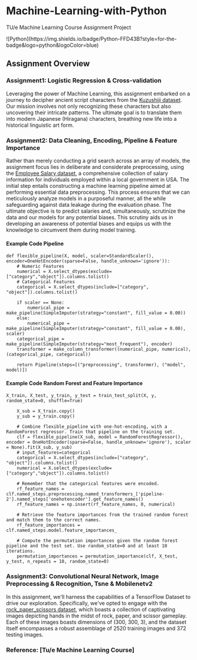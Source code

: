 # Machine-Learning-with-Python
TU/e Machine Learning Course Assignment Project

<p>![Python](https://img.shields.io/badge/Python-FFD43B?style=for-the-badge&logo=python&logoColor=blue)</p>
  

## Assignment Overview
### Assignment1: Logistic Regression & Cross-validation
Leveraging the power of Machine Learning, this assignment embarked on a journey to decipher ancient script characters from the [Kuzushiji dataset](https://www.openml.org/d/41982). Our mission involves not only recognizing these characters but also uncovering their intricate patterns. The ultimate goal is to translate them into modern Japanese (Hiragana) characters, breathing new life into a historical linguistic art form.


### Assignment2: Data Cleaning, Encoding, Pipeline & Feature Importance
Rather than merely conducting a grid search across an array of models, the assignment focus lies in deliberate and considerate preprocessing, using the [Employee Salary dataset](https://www.openml.org/d/42125), a comprehensive collection of salary information for individuals employed within a local government in USA. The initial step entails constructing a machine learning pipeline aimed at performing essential data preprocessing. This process ensures that we can meticulously analyze models in a purposeful manner, all the while safeguarding against data leakage during the evaluation phase. The ultimate objective is to predict salaries and, simultaneously, scrutinize the data and our models for any potential biases. This scrutiny aids us in developing an awareness of potential biases and equips us with the knowledge to circumvent them during model training.

#### Example Code Pipeline
```
def flexible_pipeline(X, model, scaler=StandardScaler(), encoder=OneHotEncoder(sparse=False, handle_unknown='ignore')):
    # Numeric Features
    numerical = X.select_dtypes(exclude=["category","object"]).columns.tolist()
    # Categorical Features
    categorical = X.select_dtypes(include=["category", "object"]).columns.tolist()
    
    if scaler == None:
        numerical_pipe = make_pipeline(SimpleImputer(strategy="constant", fill_value = 0.00))
    else:
        numerical_pipe = make_pipeline(SimpleImputer(strategy="constant", fill_value = 0.00), scaler)      
    categorical_pipe = make_pipeline(SimpleImputer(strategy="most_frequent"), encoder)
    transformer = make_column_transformer((numerical_pipe, numerical), (categorical_pipe, categorical))
    
    return Pipeline(steps=[("preprocessing", transformer), ("model", model)])
```

#### Example Code Random Forest and Feature Importance 
```
X_train, X_test, y_train, y_test = train_test_split(X, y, random_state=0, shuffle=True)

    X_sub = X_train.copy()
    y_sub = y_train.copy()
    
    # Combine flexible_pipeline with one-hot-encoding, with a RandomForest regressor. Train that pipeline on the training set.
    clf = flexible_pipeline(X_sub, model = RandomForestRegressor(), encoder = OneHotEncoder(sparse=False, handle_unknown='ignore'), scaler = None).fit(X_sub, y_sub)
    # input_features=categorical
    categorical = X.select_dtypes(include=["category", "object"]).columns.tolist()
    numerical = X.select_dtypes(exclude=["category","object"]).columns.tolist()

    # Remember that the categorical features were encoded. 
    rf_feature_names = clf.named_steps.preprocessing.named_transformers_['pipeline-2'].named_steps['onehotencoder'].get_feature_names()
    rf_feature_names = np.insert(rf_feature_names, 0, numerical)

    # Retrieve the feature importances from the trained random forest and match them to the correct names. 
    rf_feature_importances = clf.named_steps.model.feature_importances_ 
    
    # Compute the permutation importances given the random forest pipeline and the test set. Use random_state=0 and at least 10 iterations.
    permutation_importances = permutation_importance(clf, X_test, y_test, n_repeats = 10, random_state=0)
```

### Assignment3: Convolutional Neural Network, Image Preprocessing & Recognition, Tsne & Mobilenetv2
In this assignment, we'll harness the capabilities of a TensorFlow Dataset to drive our exploration. Specifically, we've opted to engage with the [rock_paper_scissors dataset](https://www.tensorflow.org/datasets/catalog/rock_paper_scissors), which boasts a collection of captivating images depicting hands in the midst of rock, paper, and scissor gameplay. Each of these images boasts dimensions of (300, 300, 3), and the dataset itself encompasses a robust assemblage of 2520 training images and 372 testing images.


### Reference: [Tu/e Machine Learning Course]

